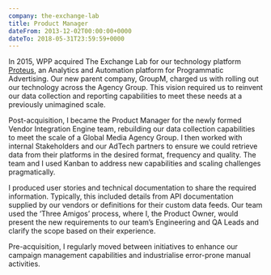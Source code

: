 ```yaml
---
company: the-exchange-lab
title: Product Manager
dateFrom: 2013-12-02T00:00:00+0000
dateTo: 2018-05-31T23:59:59+0000
---
```


In 2015, WPP acquired The Exchange Lab for our technology platform [Proteus](https://www.wpp.com/news/2015/12/groupm-acquires-programmatic-marketing-solutions-company-the-exchange-lab), an Analytics and Automation platform for Programmatic Advertising. Our new parent company, GroupM, charged us with rolling out our technology across the Agency Group. This vision required us to reinvent our data collection and reporting capabilities to meet these needs at a previously unimagined scale.

Post-acquisition, I became the Product Manager for the newly formed Vendor Integration Engine team, rebuilding our data collection capabilities to meet the scale of a Global Media Agency Group. I then worked with internal Stakeholders and our AdTech partners to ensure we could retrieve data from their platforms in the desired format, frequency and quality. The team and I used Kanban to address new capabilities and scaling challenges pragmatically.

I produced user stories and technical documentation to share the required information. Typically, this included details from API documentation supplied by our vendors or definitions for their custom data feeds. Our team used the ‘Three Amigos’ process, where I, the Product Owner, would present the new requirements to our team’s Engineering and QA Leads and clarify the scope based on their experience.

Pre-acquisition, I regularly moved between initiatives to enhance our campaign management capabilities and industrialise error-prone manual activities.

